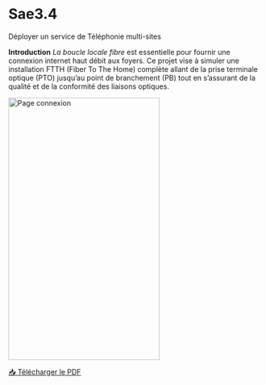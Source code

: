# Sae3.4
Déployer un service de Téléphonie multi-sites

**Introduction**
*La boucle locale fibre*
est essentielle pour fournir une connexion internet haut débit aux foyers. Ce
projet vise à simuler une installation FTTH (Fiber To The Home) complète allant de la prise terminale
optique (PTO) jusqu’au point de branchement (PB) tout en s’assurant de la qualité et de la conformité
des liaisons optiques.

<img src="./images/img1.jpeg" alt="Page connexion" width="300" height="520"/>

[📥 Télécharger le PDF](https://github.com/lolosk/Sae3.4/raw/main/Sa%C3%A9304.pdf)
